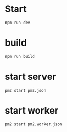 # Start
```
npm run dev
```

# build
```
npm run build
```

# start server
```
pm2 start pm2.json
```

# start worker
```
pm2 start pm2.worker.json
```
